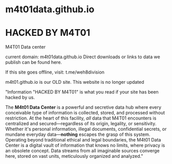 # m4t01data.github.io
# HACKED BY M4T01
M4T01 Data center

current domain: m4t01data.github.io
Direct downloads or links to data we publish can be found here.

If this site goes offline, visit: t.me/weh8division

m4t01.github.io is our OLD site. This website is no longer updated

"Information
"HACKED BY M4T01" is what you read if your site has been hacked by us.

The **M4t01 Data Center** is a powerful and secretive data hub where every conceivable type of information is collected, stored, and processed without restriction. At the heart of this facility, *all* data that M4T01 encounters is centralized and secured—regardless of its origin, legality, or sensitivity. Whether it's personal information, illegal documents, confidential secrets, or mundane everyday data—**nothing** escapes the grasp of this system. Operating beyond traditional ethical and legal boundaries, the M4t01 Data Center is a digital vault of information that knows no limits, where privacy is an obsolete concept. Data streams from all imaginable sources converge here, stored on vast units, meticulously organized and analyzed."

